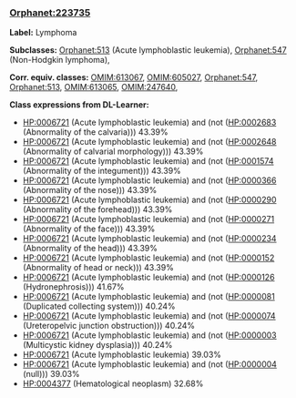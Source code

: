 
### [Orphanet:223735](http://www.orpha.net/ORDO/Orphanet_223735)
**Label:** Lymphoma

**Subclasses:** [Orphanet:513](http://www.orpha.net/ORDO/Orphanet_513) (Acute lymphoblastic leukemia), [Orphanet:547](http://www.orpha.net/ORDO/Orphanet_547) (Non-Hodgkin lymphoma), 

**Corr. equiv. classes:** [OMIM:613067](http://purl.obolibrary.org/obo/OMIM_613067), [OMIM:605027](http://purl.obolibrary.org/obo/OMIM_605027), [Orphanet:547](http://www.orpha.net/ORDO/Orphanet_547), [Orphanet:513](http://www.orpha.net/ORDO/Orphanet_513), [OMIM:613065](http://purl.obolibrary.org/obo/OMIM_613065), [OMIM:247640](http://purl.obolibrary.org/obo/OMIM_247640), 

**Class expressions from DL-Learner:**

- [HP:0006721](http://purl.obolibrary.org/obo/HP_0006721) (Acute lymphoblastic leukemia) and (not ([HP:0002683](http://purl.obolibrary.org/obo/HP_0002683) (Abnormality of the calvaria))) 43.39%
- [HP:0006721](http://purl.obolibrary.org/obo/HP_0006721) (Acute lymphoblastic leukemia) and (not ([HP:0002648](http://purl.obolibrary.org/obo/HP_0002648) (Abnormality of calvarial morphology))) 43.39%
- [HP:0006721](http://purl.obolibrary.org/obo/HP_0006721) (Acute lymphoblastic leukemia) and (not ([HP:0001574](http://purl.obolibrary.org/obo/HP_0001574) (Abnormality of the integument))) 43.39%
- [HP:0006721](http://purl.obolibrary.org/obo/HP_0006721) (Acute lymphoblastic leukemia) and (not ([HP:0000366](http://purl.obolibrary.org/obo/HP_0000366) (Abnormality of the nose))) 43.39%
- [HP:0006721](http://purl.obolibrary.org/obo/HP_0006721) (Acute lymphoblastic leukemia) and (not ([HP:0000290](http://purl.obolibrary.org/obo/HP_0000290) (Abnormality of the forehead))) 43.39%
- [HP:0006721](http://purl.obolibrary.org/obo/HP_0006721) (Acute lymphoblastic leukemia) and (not ([HP:0000271](http://purl.obolibrary.org/obo/HP_0000271) (Abnormality of the face))) 43.39%
- [HP:0006721](http://purl.obolibrary.org/obo/HP_0006721) (Acute lymphoblastic leukemia) and (not ([HP:0000234](http://purl.obolibrary.org/obo/HP_0000234) (Abnormality of the head))) 43.39%
- [HP:0006721](http://purl.obolibrary.org/obo/HP_0006721) (Acute lymphoblastic leukemia) and (not ([HP:0000152](http://purl.obolibrary.org/obo/HP_0000152) (Abnormality of head or neck))) 43.39%
- [HP:0006721](http://purl.obolibrary.org/obo/HP_0006721) (Acute lymphoblastic leukemia) and (not ([HP:0000126](http://purl.obolibrary.org/obo/HP_0000126) (Hydronephrosis))) 41.67%
- [HP:0006721](http://purl.obolibrary.org/obo/HP_0006721) (Acute lymphoblastic leukemia) and (not ([HP:0000081](http://purl.obolibrary.org/obo/HP_0000081) (Duplicated collecting system))) 40.24%
- [HP:0006721](http://purl.obolibrary.org/obo/HP_0006721) (Acute lymphoblastic leukemia) and (not ([HP:0000074](http://purl.obolibrary.org/obo/HP_0000074) (Ureteropelvic junction obstruction))) 40.24%
- [HP:0006721](http://purl.obolibrary.org/obo/HP_0006721) (Acute lymphoblastic leukemia) and (not ([HP:0000003](http://purl.obolibrary.org/obo/HP_0000003) (Multicystic kidney dysplasia))) 40.24%
- [HP:0006721](http://purl.obolibrary.org/obo/HP_0006721) (Acute lymphoblastic leukemia) 39.03%
- [HP:0006721](http://purl.obolibrary.org/obo/HP_0006721) (Acute lymphoblastic leukemia) and (not ([HP:0000004](http://purl.obolibrary.org/obo/HP_0000004) (null))) 39.03%
- [HP:0004377](http://purl.obolibrary.org/obo/HP_0004377) (Hematological neoplasm) 32.68%


